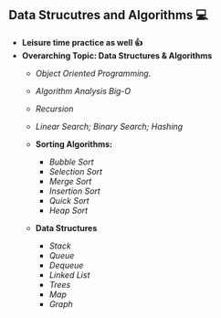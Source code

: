 ## Data Strucutres and Algorithms :computer:

* **Leisure time practice as well :thumbsup:**
* **Overarching Topic: Data Structures & Algorithms**
  * *Object Oriented Programming.*
  * *Algorithm Analysis Big-O*
  * *Recursion*
  * *Linear Search; Binary Search; Hashing*
  
  * **Sorting Algorithms:**
    * *Bubble Sort*
    * *Selection Sort*
    * *Merge Sort*
    * *Insertion Sort*
    * *Quick Sort*
    * *Heap Sort*
    
  * **Data Structures**
    * *Stack*
    * *Queue*
    * *Dequeue*
    * *Linked List*
    * *Trees*
    * *Map*
    * *Graph*
